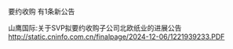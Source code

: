 要约收购 有1条新公告 

山鹰国际:关于SVP拟要约收购子公司北欧纸业的进展公告 http://static.cninfo.com.cn/finalpage/2024-12-06/1221939233.PDF 


